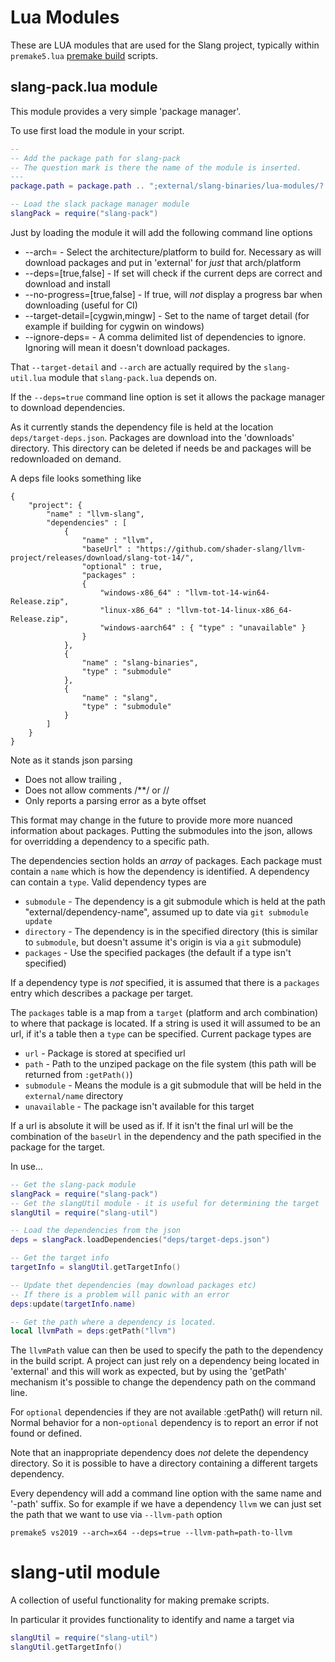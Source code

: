# Lua Modules 

These are LUA modules that are used for the Slang project, typically within `premake5.lua` [premake build](https://premake.github.io/) scripts.

## slang-pack.lua module

This module provides a very simple 'package manager'. 

To use first load the module in your script.

```lua
--
-- Add the package path for slang-pack
-- The question mark is there the name of the module is inserted.
---
package.path = package.path .. ";external/slang-binaries/lua-modules/?.lua"

-- Load the slack package manager module
slangPack = require("slang-pack")
```

Just by loading the module it will add the following command line options

* --arch= - Select the architecture/platform to build for. Necessary as will download packages and put in 'external' for *just* that arch/platform
* --deps=[true,false] - If set will check if the current deps are correct and download and install 
* --no-progress=[true,false] - If true, will *not* display a progress bar when downloading (useful for CI)
* --target-detail=[cygwin,mingw] - Set to the name of target detail (for example if building for cygwin on windows)
* --ignore-deps= - A comma delimited list of dependencies to ignore. Ignoring will mean it doesn't download packages.

That `--target-detail` and `--arch` are actually required by the `slang-util.lua` module that `slang-pack.lua` depends on. 

If the `--deps=true` command line option is set it allows the package manager to download dependencies. 

As it currently stands the dependency file is held at the location `deps/target-deps.json`. Packages are download into the 'downloads' directory. This directory can be deleted if needs be and packages will be redownloaded on demand.

A deps file looks something like

```
{
    "project": {
        "name" : "llvm-slang",
        "dependencies" : [
            {
                "name" : "llvm",
                "baseUrl" : "https://github.com/shader-slang/llvm-project/releases/download/slang-tot-14/",
                "optional" : true,
                "packages" : 
                {
                    "windows-x86_64" : "llvm-tot-14-win64-Release.zip",
                    "linux-x86_64" : "llvm-tot-14-linux-x86_64-Release.zip",
                    "windows-aarch64" : { "type" : "unavailable" }
                }
            },
            {
                "name" : "slang-binaries",
                "type" : "submodule"
            },
            {
                "name" : "slang",
                "type" : "submodule"
            }
        ]
    }
}
```

Note as it stands json parsing 

* Does not allow trailing ,
* Does not allow comments /**/ or //
* Only reports a parsing error as a byte offset

This format may change in the future to provide more more nuanced information about packages. Putting the submodules into the json, allows for overridding a dependency to a specific path. 

The dependencies section holds an *array* of packages. Each package must contain a `name` which is how the dependency is identified. A dependency can contain a `type`. Valid dependency types are

* `submodule` - The dependency is a git submodule which is held at the path "external/dependency-name", assumed up to date via `git submodule update`
* `directory` - The dependency is in the specified directory (this is similar to `submodule`, but doesn't assume it's origin is via a `git` submodule) 
* `packages` - Use the specified packages (the default if a type isn't specified)

If a dependency type is *not* specified, it is assumed that there is a `packages` entry which describes a package per target.

The `packages` table is a map from a `target` (platform and arch combination) to where that package is located. If a string is used it will assumed to be an url, if it's a table then a `type` can be specified. Current package types are  

* `url` - Package is stored at specified url 
* `path` - Path to the unziped package on the file system (this path will be returned from `:getPath()`)
* `submodule` - Means the module is a git submodule that will be held in the `external/name` directory
* `unavailable` - The package isn't available for this target

If a url is absolute it will be used as if. If it isn't the final url will be the combination of the `baseUrl` in the dependency and the path specified in the package for the target.

In use...

```lua
-- Get the slang-pack module
slangPack = require("slang-pack")
-- Get the slangUtil module - it is useful for determining the target
slangUtil = require("slang-util")

-- Load the dependencies from the json
deps = slangPack.loadDependencies("deps/target-deps.json")

-- Get the target info
targetInfo = slangUtil.getTargetInfo()

-- Update thet dependencies (may download packages etc)
-- If there is a problem will panic with an error
deps:update(targetInfo.name)

-- Get the path where a dependency is located.
local llvmPath = deps:getPath("llvm")
```

The `llvmPath` value can then be used to specify the path to the dependency in the build script. A project can just rely on a dependency being located in 'external' and this will work as expected, but by using the 'getPath' mechanism it's possible to change the dependency path on the command line. 

For `optional` dependencies if they are not available :getPath() will return nil. Normal behavior for a non-`optional` dependency is to report an error if not found or defined. 

Note that an inappropriate dependency does *not* delete the dependency directory. So it is possible to have a directory containing a different targets dependency.

Every dependency will add a command line option with the same name and '-path' suffix. So for example if we have a dependency `llvm` we can just set the path that we want to use via `--llvm-path` option

```
premake5 vs2019 --arch=x64 --deps=true --llvm-path=path-to-llvm
```

# slang-util module

A collection of useful functionality for making premake scripts. 

In particular it provides functionality to identify and name a target via 

```lua
slangUtil = require("slang-util")
slangUtil.getTargetInfo()
```
